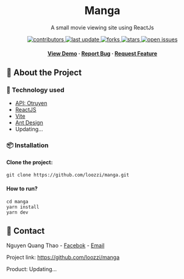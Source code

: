 <div align="center">
	<h1>Manga</h1>
	<p>
		A small movie viewing site using ReactJs
	</p>
	<!-- Badges -->
	<p>
	<a href="https://github.com/loozzi/manga/graphs/contributors">
		<img src="https://img.shields.io/github/contributors/loozzi/manga" alt="contributors" />
	</a>
	<a href="">
		<img src="https://img.shields.io/github/last-commit/loozzi/manga" alt="last update" />
	</a>
	<a href="https://github.com/loozzi/manga/network/members">
		<img src="https://img.shields.io/github/forks/loozzi/manga" alt="forks" />
	</a>
	<a href="https://github.com/loozzi/manga/stargazers">
		<img src="https://img.shields.io/github/stars/loozzi/manga" alt="stars" />
	</a>
	<a href="https://github.com/loozzi/manga/issues/">
		<img src="https://img.shields.io/github/issues/loozzi/manga" alt="open issues" />
	</a>
	</p>
	
<h4>
	<a href="#">View Demo</a>
<span> · </span>
	<a href="https://github.com/loozzi/manga/issues/">Report Bug</a>
<span> · </span>
	<a href="https://github.com/loozzi/manga/issues/">Request Feature</a>
</h4>
</div>

## 🌟 About the Project

### 📑 Technology used

<ul>
  <li><a href="https://docs.otruyenapi.com/">API: Otruyen</a></li>
  <li><a href="https://react.dev/">ReactJS</a></li>
  <li><a href="https://vitejs.dev/">Vite</a></li>
  <li><a href="https://ant.design/">Ant Design</a></li>
  <li>Updating...</li>
</ul>

### 📦 Installation

#### Clone the project:

    git clone https://github.com/loozzi/manga.git

#### How to run?

    cd manga
    yarn install
    yarn dev

## 🤝 Contact

Nguyen Quang Thao - <a href="https://www.facebook.com/NQT.Loozzii/">Facebok</a> - <a href="mail:thaonq.dev+github@gmail.com">Email</a>

Project link: <a href="https://github.com/loozzi/manga">https://github.com/loozzi/manga</a>

Product: Updating...

